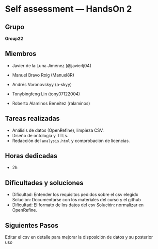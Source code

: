# Self assessment — HandsOn 2

## Grupo
**Group22**

## Miembros
- Javier de la Luna Jiménez (@javierlj04)

- Manuel Bravo Roig (Manuel8R)

- Andrés Voronovskyy (a-skyy)

- Tonybingfeng Lin (tony07122004)

- Roberto Alaminos Beneitez (ralaminos)

## Tareas realizadas
- Análisis de datos (OpenRefine), limpieza CSV.
- Diseño de ontología y TTLs.
- Redacción del `analysis.html` y comprobación de licencias.

## Horas dedicadas
- 2h

## Dificultades y soluciones
- Dificultad: Entender los requisitos pedidos sobre el csv elegido Solución: Documentarse con los materiales del curso y el github
- Dificultad: El formato de los datos del csv Solución: normalizar en OpenRefine.

## Siguientes Pasos
Editar el csv en detalle para mejorar la disposición de datos y su posterior uso
